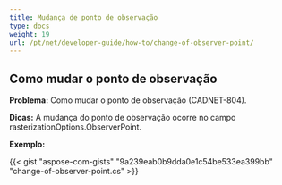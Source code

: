 ```yaml
---
title: Mudança de ponto de observação
type: docs
weight: 19
url: /pt/net/developer-guide/how-to/change-of-observer-point/
---
```


## **Como mudar o ponto de observação**

**Problema:** Como mudar o ponto de observação (CADNET-804).

**Dicas:** A mudança do ponto de observação ocorre no campo rasterizationOptions.ObserverPoint.

**Exemplo:**

{{< gist "aspose-com-gists" "9a239eab0b9dda0e1c54be533ea399bb" "change-of-observer-point.cs" >}}
